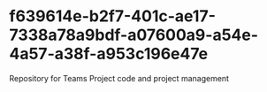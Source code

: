 # f639614e-b2f7-401c-ae17-7338a78a9bdf-a07600a9-a54e-4a57-a38f-a953c196e47e
Repository for Teams Project code and project management
